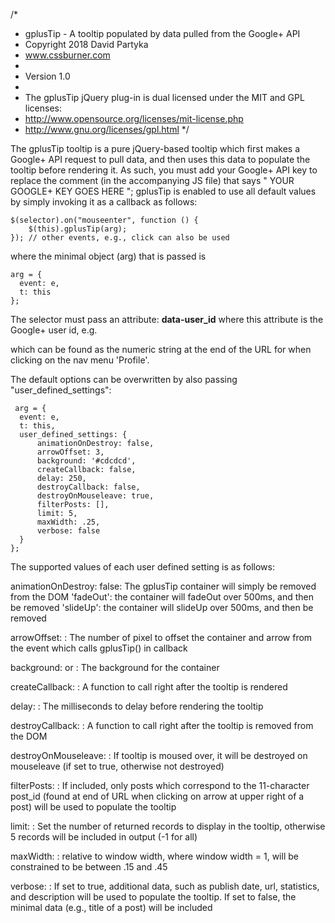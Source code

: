 /*
 * gplusTip - A tooltip populated by data pulled from the Google+ API
 * Copyright 2018 David Partyka
 * www.cssburner.com
 *
 * Version 1.0
 *
 * The gplusTip jQuery plug-in is dual licensed under the MIT and GPL licenses:
 *   http://www.opensource.org/licenses/mit-license.php
 *   http://www.gnu.org/licenses/gpl.html
 */
 
   The gplusTip tooltip is a pure jQuery-based tooltip which first makes a Google+ API request to pull data, and then uses this data to populate the tooltip before rendering it. As such, you must add your Google+ API key to replace the comment (in the accompanying JS file) that says " YOUR GOOGLE+ KEY GOES HERE "; gplusTip is enabled to use all default values by simply invoking it as a callback as follows:
    
    $(selector).on("mouseenter", function () {
        $(this).gplusTip(arg);
    }); // other events, e.g., click can also be used
    
where the minimal object (arg) that is passed is 
    
    arg = {
      event: e,
      t: this
    };
 
The selector must pass an attribute: **data-user_id**
where this attribute is the Google+ user id, e.g. <div data-user_id="102463414105368446603"></div>

which can be found as the numeric string at the end of the URL for when clicking on the nav menu 'Profile'. 
 
The default options can be overwritten by also passing "user_defined_settings":

     arg = {
      event: e,
      t: this,
      user_defined_settings: {
          animationOnDestroy: false,
          arrowOffset: 3,
          background: '#cdcdcd',
          createCallback: false,
          delay: 250,
          destroyCallback: false,
          destroyOnMouseleave: true,
          filterPosts: [],
          limit: 5,
          maxWidth: .25,
          verbose: false
      }
    };
   
    
The supported values of each user defined setting is as follows:

animationOnDestroy:
    false: The gplusTip container will simply be removed from the DOM
    'fadeOut': the container will fadeOut over 500ms, and then be removed
    'slideUp': the container will slideUp over 500ms, and then be removed

arrowOffset:
    <number>: The number of pixel to offset the container and arrow from the event which calls gplusTip() in callback
  
background:
    <color> or <image>: The background for the container
  
createCallback:
    <function>: A function to call right after the tooltip is rendered
  
delay:
    <number>: The milliseconds to delay before rendering the tooltip

destroyCallback:
    <function>: A function to call right after the tooltip is removed from the DOM

destroyOnMouseleave:
    <boolean>: If tooltip is moused over, it will be destroyed on mouseleave (if set to true, otherwise not destroyed)

filterPosts:
    <array>: If included, only posts which correspond to the 11-character post_id (found at end of URL when clicking on arrow at upper right of a post) will be used to populate the tooltip

limit:
  <number>: Set the number of returned records to display in the tooltip, otherwise 5 records will be included in output (-1 for all)

maxWidth:
    <number>: relative to window width, where window width = 1, will be constrained to be between .15 and .45

verbose:
    <boolean>: If set to true, additional data, such as publish date, url, statistics, and description will be used to populate the tooltip. If set to false, the minimal data (e.g., title of a post) will be included

